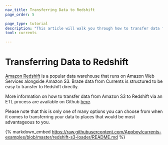```yaml
---
nav_title: Transferring Data to Redshift
page_order: 5

page_type: tutorial
description: "This article will walk you through how to transfer data from Amazon S3 to Redshift via an ETL process."
tool: currents

---
```


# Transferring Data to Redshift

[Amazon Redshift](https://aws.amazon.com/redshift/) is a popular data warehouse that runs on Amazon Web Services alongside Amazon S3. Braze data from Currents is structured to be easy to transfer to Redshift directly.

More information on how to transfer data from Amazon S3 to Redshift via an ETL process are available on Github [here](https://github.com/Appboy/currents-examples).

Please note that this is only one of many options you can choose from when it comes to transferring your data to places that would be most advantageous to you.

{% markdown_embed https://raw.githubusercontent.com/Appboy/currents-examples/blob/master/redshift-s3-loader/README.md %}
